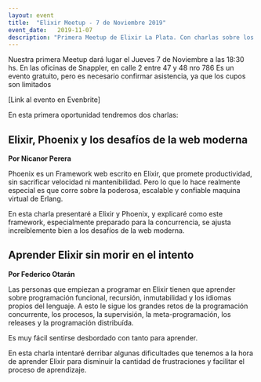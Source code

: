```yaml
---
layout: event
title:  "Elixir Meetup - 7 de Noviembre 2019"
event_date:   2019-11-07
description: "Primera Meetup de Elixir La Plata. Con charlas sobre los desafíos de la web moderna, y cómo aprender Elixir sin morir en el intento. Entrada gratuita. Cupos limitados."
---
```


Nuestra primera Meetup dará lugar el
Jueves 7 de Noviembre a las 18:30 hs.
En las oficinas de Snappler, en calle 2 entre 47 y 48 nro 786
Es un evento gratuito, pero es necesario confirmar asistencia, ya que los cupos son limitados

[Link al evento en Evenbrite]

En esta primera oportunidad tendremos dos charlas:


## Elixir, Phoenix y los desafíos de la web moderna

**Por Nicanor Perera**

Phoenix es un Framework web escrito en Elixir, que promete productividad, sin sacrificar velocidad ni mantenibilidad. Pero lo que lo hace realmente especial es que corre sobre la poderosa, escalable y confiable maquina virtual de Erlang.

En esta charla presentaré a Elixir y Phoenix, y explicaré como este framework, especialmente preparado para la concurrencia, se ajusta increíblemente bien a los desafíos de la web moderna.


## Aprender Elixir sin morir en el intento

**Por Federico Otarán**

Las personas que empiezan a programar en Elixir tienen que aprender sobre programación funcional, recursión, inmutabilidad y los idiomas propios del lenguaje. A esto le sigue los grandes retos de la programación concurrente, los procesos, la supervisión, la meta-programación, los releases y la programación distribuída.

Es muy fácil sentirse desbordado con tanto para aprender.

En esta charla intentaré derribar algunas dificultades que tenemos a la hora de aprender Elixir para disminuir la cantidad de frustraciones y facilitar el proceso de aprendizaje.
